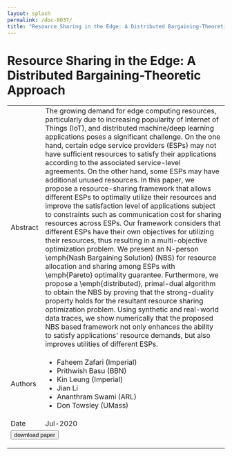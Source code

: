 ```yaml
---
layout: splash
permalink: /doc-8037/
title: "Resource Sharing in the Edge: A Distributed Bargaining-Theoretic Approach"
---
```


# Resource Sharing in the Edge: A Distributed Bargaining-Theoretic Approach

<table>
    <tbody>
    <tr>
        <td>Abstract</td>
        <td>The growing demand for edge computing resources, particularly due to increasing popularity of Internet of Things (IoT), and distributed machine/deep learning applications poses a significant challenge. On the one hand, certain edge service providers (ESPs) may not have sufficient resources to satisfy their applications according to the associated service-level agreements. On the other hand, some ESPs may have additional unused resources. In this paper, we propose a resource-sharing framework that allows different ESPs to optimally utilize their resources and improve the satisfaction level of applications subject to constraints such as communication cost for sharing resources across ESPs. Our framework considers that different ESPs have their own objectives for utilizing their resources, thus resulting in a multi-objective optimization problem. We present an N-person \emph{Nash Bargaining Solution} (NBS) for resource allocation and sharing among ESPs with \emph{Pareto} optimality guarantee. Furthermore, we propose a \emph{distributed}, primal-dual algorithm to obtain the NBS by proving that the strong-duality property holds for the resultant resource sharing optimization problem. Using synthetic and real-world data traces, we show numerically that the proposed NBS based framework not only enhances the ability to satisfy applications' resource demands, but also improves utilities of different ESPs.</td>
    </tr>
    <tr>
        <td>Authors</td>
        <td>
            <ul>
                <li>Faheem Zafari (Imperial)</li>
                <li>Prithwish Basu (BBN)</li>
                <li>Kin Leung (Imperial)</li>
                <li>Jian Li</li>
                <li>Ananthram Swami (ARL)</li>
                <li>Don Towsley (UMass)</li>
            </ul>
        </td>
    </tr>
    <tr>
        <td>Date</td>
        <td>Jul-2020</td>
    </tr>
    <tr>
        <td colspan="2">
            <form method="get" action="https://arxiv.org/abs/2001.04229">
                <button type="submit">download paper</button>
            </form>
        </td>
    </tr>
    </tbody>
</table>
